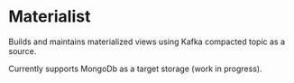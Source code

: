 Materialist
===========

Builds and maintains materialized views using Kafka compacted topic as a source.

Currently supports MongoDb as a target storage (work in progress).
